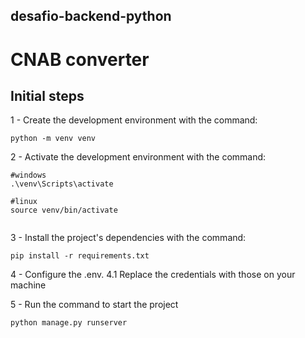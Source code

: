 ## desafio-backend-python
# CNAB converter


## Initial steps
1 - Create the development environment with the command:

```
python -m venv venv
```

2 - Activate the development environment with the command:

```
#windows 
.\venv\Scripts\activate

#linux
source venv/bin/activate


```

3 - Install the project's dependencies with the command:

```
pip install -r requirements.txt
```

4 - Configure the .env.
  4.1 Replace the credentials with those on your machine
 
5 - Run the command to start the project
 ```
 python manage.py runserver
 ```
